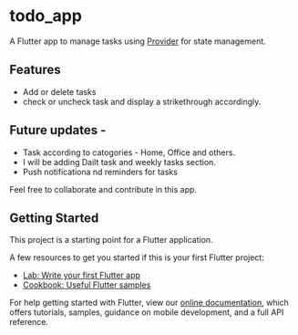 # todo_app

A Flutter app to manage tasks using [Provider](https://pub.dev/packages/provider) for state management.

## Features
- Add or delete tasks
- check or uncheck task and display a strikethrough accordingly.

## Future updates -
- Task according to catogories - Home, Office and others.
- I will be adding Dailt task and weekly tasks section.
- Push notificationa nd reminders for tasks 

Feel free to collaborate and contribute in this app.


## Getting Started

This project is a starting point for a Flutter application.

A few resources to get you started if this is your first Flutter project:

- [Lab: Write your first Flutter app](https://flutter.dev/docs/get-started/codelab)
- [Cookbook: Useful Flutter samples](https://flutter.dev/docs/cookbook)

For help getting started with Flutter, view our
[online documentation](https://flutter.dev/docs), which offers tutorials,
samples, guidance on mobile development, and a full API reference.
